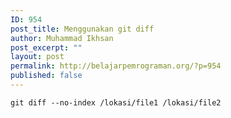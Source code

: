 ```yaml
---
ID: 954
post_title: Menggunakan git diff
author: Muhammad Ikhsan
post_excerpt: ""
layout: post
permalink: http://belajarpemrograman.org/?p=954
published: false
---
```

~~~~~~~~~~~~~~~~~~~~~~~~~~~~~~~~~~~~~~~~~~~~~~~~~~ {.language-bash}
git diff --no-index /lokasi/file1 /lokasi/file2
~~~~~~~~~~~~~~~~~~~~~~~~~~~~~~~~~~~~~~~~~~~~~~~~~~